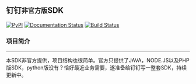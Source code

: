 ## 钉钉`非官方版`SDK

[![PyPI](https://img.shields.io/pypi/v/dingtalk-sdk-gmdzy2010.svg)](https://pypi.org/project/dingtalk-sdk-gmdzy2010/)
[![Documentation Status](https://readthedocs.org/projects/dingtalk-sdk-gmdzy2010/badge/?version=stable)](https://dingtalk-sdk-gmdzy2010.readthedocs.io/zh/stable/?badge=stable)
[![Build Status](https://travis-ci.org/gmdzy2010/dingtalk_sdk_gmdzy2010.svg?branch=master)](https://travis-ci.org/gmdzy2010/dingtalk_sdk_gmdzy2010)



### 项目简介
--------------------  
本SDK非官方提供，项目结构也很简单。官方只提供了JAVA，NODE.JS以及PHP版SDK，python版没有？恰好最近业务需要，遂准备给钉钉写一整套SDK，持续更新中。
